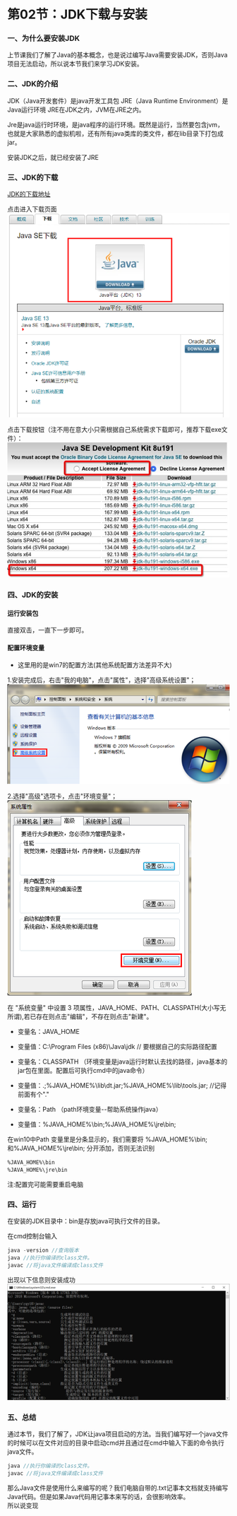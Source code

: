 # 第02节：JDK下载与安装

### 一、为什么要安装JDK

上节课我们了解了Java的基本概念，也是说过编写Java需要安装JDK，否则Java项目无法启动，所以说本节我们来学习JDK安装。

### 二、JDK的介绍

JDK（Java开发套件）是java开发工具包
JRE（Java Runtime Environment）是Java运行环境
JRE在JDK之内，JVM在JRE之内。

Jre是java运行时环境，是java程序的运行环境。既然是运行，当然要包含jvm，也就是大家熟悉的虚拟机啦，还有所有java类库的类文件，都在lib目录下打包成jar。  

安装JDK之后，就已经安装了JRE

### 三、JDK的下载

[JDK的下载地址](https://www.oracle.com/technetwork/java/javase/downloads/index.html)

点击进入下载页面
![JDK安装](../images/0102_jdkon.png)

点击下载按钮（注不用在意大小只需根据自己系统需求下载即可，推荐下载exe文件）：
![JDK安装](../images/0102_installjdk.jpg)

### 四、JDK的安装

#### 运行安装包

直接双击，一直下一步即可。

#### 配置环境变量

* 这里用的是win7的配置方法(其他系统配置方法差异不大)
  
1.安装完成后，右击"我的电脑"，点击"属性"，选择"高级系统设置"；  
![JDK安装](../images/0102_environment_variable.png)  

2.选择"高级"选项卡，点击"环境变量"；  
![JDK安装](../images/0102_environment_variable2.png)  

在 "系统变量" 中设置 3 项属性，JAVA_HOME、PATH、CLASSPATH(大小写无所谓),若已存在则点击"编辑"，不存在则点击"新建"。  

* 变量名：JAVA_HOME
* 变量值：C:\Program Files (x86)\Java\jdk        // 要根据自己的实际路径配置
* 变量名：CLASSPATH                                 （环境变量是java运行时默认去找的路径，java基本的jar包在里面。配置后可执行cmd中的java命令）
* 变量值：.;%JAVA_HOME%\lib\dt.jar;%JAVA_HOME%\lib\tools.jar;         //记得前面有个"."

* 变量名：Path      （path环境变量--帮助系统操作java）
* 变量值：%JAVA_HOME%\bin;%JAVA_HOME%\jre\bin;

在win10中Path 变量里是分条显示的，我们需要将 %JAVA_HOME%\bin;和%JAVA_HOME%\jre\bin; 分开添加，否则无法识别

``` html
%JAVA_HOME%\bin
%JAVA_HOME%\jre\bin
```

注:配置完可能需要重启电脑

### 四、运行

在安装的JDK目录中：bin是存放java可执行文件的目录。  

在cmd控制台输入  

``` js
java -version //查询版本
java //执行你编译的class文件。
javac //将java文件编译成class文件
```

出现以下信息则安装成功
![JDK安装](../images/0102_JDK.png)

### 五、总结

通过本节，我们了解了，JDK让java项目启动的方法。当我们编写好一个java文件的时候可以在文件对应的目录中启动cmd并且通过在cmd中输入下面的命令执行java文件。

``` java
java //执行你编译的class文件。
javac //将java文件编译成class文件
```

那么Java文件是使用什么来编写的呢？我们电脑自带的.txt记事本文档就支持编写Java代码。但是如果Java代码用记事本来写的话，会很影响效率。  
所以说变现